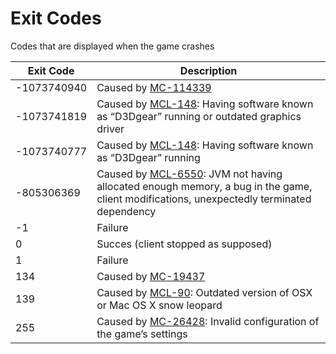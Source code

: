 # Exit Codes
Codes that are displayed when the game crashes

Exit Code | Description
--------- | -----------
-1073740940 | Caused by [MC-114339](https://bugs.mojang.com/browse/MC-114339)
-1073741819 | Caused by [MCL-148](https://bugs.mojang.com/browse/MCL-148): Having software known as “D3Dgear” running or outdated graphics driver
-1073740777 | Caused by [MCL-148](https://bugs.mojang.com/browse/MCL-148): Having software known as “D3Dgear” running
-805306369 | Caused by [MCL-6550](https://bugs.mojang.com/browse/MCL-6550): JVM not having allocated enough memory, a bug in the game, client modifications, unexpectedly terminated dependency
-1 | Failure
0 | Succes (client stopped as supposed)
1 | Failure
134 | Caused by [MC-19437](https://bugs.mojang.com/browse/MC-19437)
139 | Caused by [MCL-90](https://bugs.mojang.com/browse/MCL-90): Outdated version of OSX or Mac OS X snow leopard
255 | Caused by [MC-26428](https://bugs.mojang.com/browse/MC-26428): Invalid configuration of the game’s settings
